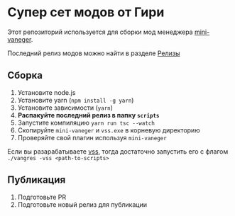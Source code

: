 # Супер сет модов от Гири

Этот репозиторий используется для сборки мод менеджера [mini-vaneger](https://github.com/vangers-app/vss/releases).

Последний релиз модов можно найти в разделе [Релизы](https://github.com/vangers-app/vss-geerah-super-set/releases)

## Сборка

1. Установите node.js
2. Установите yarn (`npm install -g yarn`)
3. Установите зависимости (`yarn`)
4. **Распакуйте последний релиз в папку `scripts`**
5. Запустите компиляцию `yarn run tsc --watch`
6. Скопируйте `mini-vaneger` и `vss.exe` в корневую директорию
7. Проверяйте свой плагин используя `mini-vaneger`

Если вы разарабатываете [vss](https://github.com/vangers-app/vss), тогда достаточно запустить его с флагом ```./vangres -vss <path-to-scripts>```

## Публикация

1. Подготовьте PR
2. Подготовьте новый релиз для публикации

